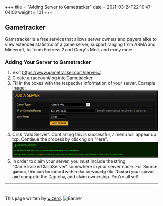 +++
title = "Adding Server to Gametracker"
date =  2021-03-24T22:10:47-04:00
weight = 101
+++

## Gametracker
Gametracker is a free service that allows server owners and players alike to view extended statistics of a game server, support ranging from ARMA and Minecraft, to Team Fortress 2 and Garry's Mod, and many more.

### Adding Your Server to Gametracker
1. Visit https://www.gametracker.com/servers/.
2. Create an account/log into Gametracker.
3. Fill in the boxes with the respective information of your server. Example image: 
![Screenshot](/game-servers/images/menu.png)
4. Click "Add Server". Confirming this is successful, a menu will appear up top. Continue the process by clicking on "here".
![Screenshot](/game-servers/images/menu2.png) 
5. In order to claim your server, you must include the string "GameTrackerClaimServer" somewhere in your server name. For Source games, this can be edited within the server.cfg file. Restart your server and complete the Captcha, and claim ownership. You're all set!

---
#
This page written by [wizerd](/contributors/wizerd/).
![Banner](/images/fishy.gif)
